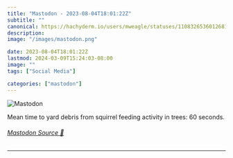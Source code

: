 ```yaml
---
title: "Mastodon - 2023-08-04T18:01:22Z"
subtitle: ""
canonical: https://hachyderm.io/users/mweagle/statuses/110832653601268170
description:
image: "/images/mastodon.png"

date: 2023-08-04T18:01:22Z
lastmod: 2024-03-09T15:24:03-08:00
image: ""
tags: ["Social Media"]

categories: ["mastodon"]
---
```

![Mastodon](/images/mastodon.png)

<p>Mean time to yard debris from squirrel feeding activity in trees: 60 seconds.</p>


###### [Mastodon Source 🐘](https://hachyderm.io/@mweagle/110832653601268170)

___
